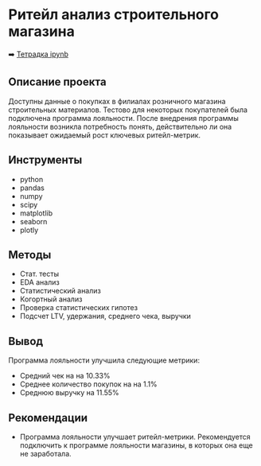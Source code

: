 # Ритейл анализ строительного магазина

➡️ [Тетрадка ipynb](https://github.com/aq2003/Portfolio/blob/main/Analyzing%20Texts/P13_Portfolio.ipynb)

## Описание проекта

Доступны данные о покупках в филиалах розничного магазина строительных материалов. Тестово для некоторых покупателей была подключена программа лояльности. После внедрения программы лояльности возникла потребность понять, действительно ли она показывает ожидаемый рост ключевых ритейл-метрик.


## Инструменты

- python
- pandas
- numpy
- scipy
- matplotlib
- seaborn
- plotly

## Методы
- Стат. тесты
- EDA анализ
- Статистический анализ
- Когортный анализ
- Проверка статистических гипотез
- Подсчет LTV, удержания, среднего чека, выручки


## Вывод
Программа лояльности улучшила следующие метрики:
- Средний чек на на 10.33%
- Среднее количество покупок на на 1.1%
- Среднюю выручку на 11.55%

## Рекомендации
- Программа лояльности улучшает ритейл-метрики. Рекомендуется подключить к программе лояльности магазины, в которых она еще не заработала.
